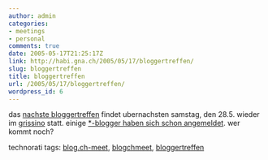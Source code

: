 ```yaml
---
author: admin
categories:
- meetings
- personal
comments: true
date: 2005-05-17T21:25:17Z
link: http://habi.gna.ch/2005/05/17/bloggertreffen/
slug: bloggertreffen
title: bloggertreffen
url: /2005/05/17/bloggertreffen/
wordpress_id: 6
---
```


das [nachste bloggertreffen](http://blog.ch/blog/index.php/archives/2005/05/17/fast-wie-bloggen-nur-offline/) findet ubernachsten samstag, den 28.5. wieder im [grissino](http://map.search.ch/bern/waisenhausplatz-28) statt. einige [*-blogger haben sich schon angemeldet](http://www.emacswiki.org/cgi-bin/alex/Bloggertreffen_2005_BE). wer kommt noch?


technorati tags: [blog.ch-meet](http://technorati.com/tag/blog.ch-meet), [blogchmeet](http://technorati.com/tag/blogchmeet), [bloggertreffen](http://technorati.com/tag/bloggertreffen)
